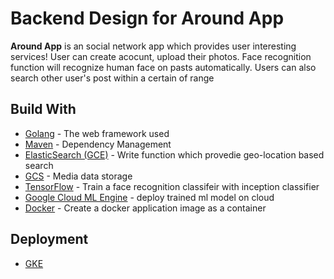 # Backend Design for Around App
**Around App** is an social network app which provides user interesting services! User can create acocunt, upload their photos. Face recognition function will recognize human face on pasts automatically. Users can also search other user's post within a certain of range

## Build With 
* [Golang](https://golang.org/pkg/) - The web framework used
* [Maven](https://maven.apache.org/) - Dependency Management
* [ElasticSearch (GCE)](https://www.elastic.co/products/elasticsearch) - Write function which provedie geo-location based search
* [GCS](https://cloud.google.com/storage/?utm_source=google&utm_medium=cpc&utm_campaign=na-US-all-en-dr-bkws-all-all-trial-e-dr-1006141&utm_content=text-ad-none-any-DEV_c-CRE_79747411687-ADGP_Hybrid+%7C+AW+SEM+%7C+BKWS+%7C+US+%7C+en+%7C+EXA+~+Google+Cloud+Storage-KWID_43700007031545851-kwd-11642151515&utm_term=KW_google%20cloud%20storage-ST_google+cloud+storage&gclid=CjwKCAjw4LfkBRBDEiwAc2DSlH5IpIGNe92BoNf8063I249GHo0qP_PgHLBIpimnr7c_C71HAtxLJhoCZyUQAvD_BwE) - Media data storage
* [TensorFlow](https://www.tensorflow.org/hub/tutorials/image_retraining) - Train a face recognition classifeir with inception classifier
* [Google Cloud ML Engine](https://cloud.google.com/ml-engine/docs/tensorflow/technical-overview) - deploy trained ml model on cloud
* [Docker](https://www.docker.com/) - Create a docker application image as a container
## Deployment
* [GKE](https://cloud.google.com/kubernetes-engine/?utm_source=google&utm_medium=cpc&utm_campaign=na-US-all-en-dr-skws-all-all-trial-b-dr-1006141&utm_content=text-ad-none-any-DEV_c-CRE_289930902470-ADGP_Hybrid+%7C+AW+SEM+%7C+SKWS+%7C+US+%7C+en+%7C+BMM+~+Compute+~+Kubernetes+-+kubernetes-KWID_43700037483065133-kwd-88228236663&utm_term=KW_%2Bkubernetes-ST_%2Bkubernetes&gclid=CjwKCAjw4LfkBRBDEiwAc2DSlK2qU5xLH2k6-mB_vEoahnF3EUoCP6qlgNw92IMLRNlV6l39A2VTgRoCZXUQAvD_BwE) 
